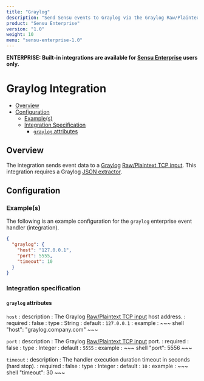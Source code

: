 ```yaml
---
title: "Graylog"
description: "Send Sensu events to Graylog via the Graylog Raw/Plaintext TCP input."
product: "Sensu Enterprise"
version: "1.0"
weight: 10
menu: "sensu-enterprise-1.0"
---
```

**ENTERPRISE: Built-in integrations are available for [Sensu Enterprise][1]
users only.**

# Graylog Integration

- [Overview](#overview)
- [Configuration](#configuration)
  - [Example(s)](#examples)
  - [Integration Specification](#integration-specification)
    - [`graylog` attributes](#graylog-attributes)

## Overview

The integration sends event data to a [Graylog][2] [Raw/Plaintext TCP input][3].
This integration requires a Graylog [JSON extractor][4].

## Configuration

### Example(s)

The following is an example configuration for the `graylog` enterprise event
handler (integration).

~~~ json
{
  "graylog": {
    "host": "127.0.0.1",
    "port": 5555,
    "timeout": 10
  }
}
~~~

### Integration specification

#### `graylog` attributes


`host`
: description
  : The Graylog [Raw/Plaintext TCP input][3] host address.
: required
  : false
: type
  : String
: default
  : `127.0.0.1`
: example
  : ~~~ shell
    "host": "graylog.company.com"
    ~~~

`port`
: description
  : The Graylog [Raw/Plaintext TCP input][3] port.
: required
  : false
: type
  : Integer
: default
  : `5555`
: example
  : ~~~ shell
    "port": 5556
    ~~~

`timeout`
: description
  : The handler execution duration timeout in seconds (hard stop).
: required
  : false
: type
  : Integer
: default
  : `10`
: example
  : ~~~ shell
    "timeout": 30
    ~~~

[1]:  /enterprise
[2]:  https://www.graylog.org/
[3]:  http://docs.graylog.org/en/2.0/pages/sending_data.html#raw-plaintext-inputs
[4]:  http://docs.graylog.org/en/2.0/pages/extractors.html?highlight=json%20extractor#using-the-json-extractor